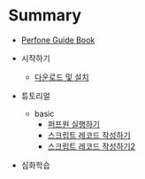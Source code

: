 # Summary

* [Perfone Guide Book](README.md)  
* 시작하기
    * [다운로드 및 설치](book/get_started/setup.md)  
* 튜토리얼
    * basic
      * [퍼프원 실행하기](book/tutorials/start_perfone.md)
      * [스크립트 레코드 작성하기](book/tutorials/script_record.md)
      * [스크립트 레코드 작성하기2](book/tutorials/script_record2.md)


* 심화학습


<!-- 
* [소개](book/index.md)
* [시작하기](g3doc/get_started/index.md)
    * [다운로드 및 설치](g3doc/get_started/os_setup.md)
    * [기본적인 사용법](g3doc/get_started/basic_usage.md)
* [튜토리얼](g3doc/tutorials/index.md)
    * 기본 뉴럴 네트워크
        * [MNIST 초급](g3doc/tutorials/mnist/beginners/index.md)
        * [MNIST 고급](g3doc/tutorials/mnist/pros/index.md)
        * [텐서플로우 구조](g3doc/tutorials/mnist/tf/index.md)
        * [MNIST 데이터 다운로드](g3doc/tutorials/mnist/download/index.md)
    * tf.contrib.learn을 사용한 간편한 머신러닝
        * [tf.contrib.learn 시작하기](g3doc/tutorials/tflearn/index.md)
        * [tf.contrib.learn 선형모델 소개](g3doc/tutorials/linear/overview.md)
        * [선형모델 튜토리얼](g3doc/tutorials/wide/index.md)
        * [와이드앤 딥 러닝 튜토리얼](g3doc/tutorials/wide_and_deep/index.md)
    * 텐서플로우 서빙
        * [텐서플로우 서빙](g3doc/tutorials/tfserve/index.md)
    * 이미지 프로세싱
        * [콘볼루션 뉴럴 네트워크](g3doc/tutorials/deep_cnn/index.md)
        * [이미지 인식](g3doc/tutorials/image_recognition/index.md)
    * 언어와 시퀀스 프로세싱
        * [word2vec 모델](g3doc/tutorials/word2vec/index.md)
        * [리커런트 뉴럴 네트워크](g3doc/tutorials/recurrent/index.md)
        * [seq2seq 모델](g3doc/tutorials/seq2seq/index.md)
        * [SyntaxNet](g3doc/tutorials/syntaxnet/index.md)
    * 비머신러닝 어플리케이션
        * [만델브로트](g3doc/tutorials/mandelbrot/index.md)
        * [편미분 방정식](g3doc/tutorials/pdes/index.md)
* [하우투](g3doc/how_tos/index.md)
    * [변수](g3doc/how_tos/variables/index.md)
    * [텐서플로우 구조](g3doc/how_tos/../tutorials/mnist/tf/index.md)
    * [텐서보드](g3doc/how_tos/summaries_and_tensorboard/index.md)
    * [그래프 시각화](g3doc/how_tos/graph_viz/index.md)
    * [데이터 로딩](g3doc/how_tos/reading_data/index.md)
    * [쓰레드와 큐](g3doc/how_tos/threading_and_queues/index.md)
    * [분산처리](g3doc/how_tos/distributed/index.md)
    * [커스텀 연산자](g3doc/how_tos/adding_an_op/index.md)
    * [문서화](g3doc/how_tos/documentation/index.md)
    * [커스텀 데이터 포맷](g3doc/how_tos/new_data_formats/index.md)
    * [GPU](g3doc/how_tos/using_gpu/index.md)
    * [공유 변수](g3doc/how_tos/variable_scope/index.md)
    * [모델 파일](g3doc/how_tos/tool_developers/index.md)
    * [부분 학습](g3doc/how_tos/image_retraining/index.md)
    * [메타 그래프](g3doc/how_tos/meta_graph/index.md)
    * [정량화](g3doc/how_tos/quantization/index.md)
* [API](g3doc/api_docs/index.md)
    * [개요](g3doc/api_docs/index.md)
    * [Python API](g3doc/api_docs/python/index.md)
        * [그래프 생성](g3doc/api_docs/python/framework.md)
        * [상수, 시퀀스, 난수 생성](g3doc/api_docs/python/constant_op.md)
        * [변수](g3doc/api_docs/python/state_ops.md)
        * [텐서 변환](g3doc/api_docs/python/array_ops.md)
        * [수학 함수](g3doc/api_docs/python/math_ops.md)
        * [제어 연산자](g3doc/api_docs/python/control_flow_ops.md)
        * [이미지 처리](g3doc/api_docs/python/image.md)
        * [희소 텐서](g3doc/api_docs/python/sparse_ops.md)
        * [입력 처리](g3doc/api_docs/python/io_ops.md)
        * [데이터 IO](g3doc/api_docs/python/python_io.md)
        * [뉴럴 네트워크](g3doc/api_docs/python/nn.md)
        * [그래프 실행](g3doc/api_docs/python/client.md)
        * [학습](g3doc/api_docs/python/train.md)
        * [함수 연산자](g3doc/api_docs/python/script_ops.md)
        * [테스트](g3doc/api_docs/python/test.md)
        * [레이어](g3doc/api_docs/python/contrib.layers.md)
        * [유틸리티](g3doc/api_docs/python/contrib.util.md)
    * [C++ API](g3doc/api_docs/cc/index.md)
        * [class tensorflow::Env](g3doc/api_docs/cc/ClassEnv.md)
        * [class tensorflow::RandomAccessFile](g3doc/api_docs/cc/ClassRandomAccessFile.md)
        * [class tensorflow::WritableFile](g3doc/api_docs/cc/ClassWritableFile.md)
        * [class tensorflow::EnvWrapper](g3doc/api_docs/cc/ClassEnvWrapper.md)
        * [class tensorflow::Session](g3doc/api_docs/cc/ClassSession.md)
        * [class tensorflow::SessionOptions](g3doc/api_docs/cc/StructSessionOptions.md)
        * [class tensorflow::Status](g3doc/api_docs/cc/ClassStatus.md)
        * [class tensorflow::State](g3doc/api_docs/cc/StructState.md)
        * [class tensorflow::Tensor](g3doc/api_docs/cc/ClassTensor.md)
        * [class tensorflow::TensorShape](g3doc/api_docs/cc/ClassTensorShape.md)
        * [class tensorflow::TensorShapeDim](g3doc/api_docs/cc/StructTensorShapeDim.md)
        * [class tensorflow::TensorShapeUtils](g3doc/api_docs/cc/ClassTensorShapeUtils.md)
        * [class tensorflow::PartialTensorShape](g3doc/api_docs/cc/ClassPartialTensorShape.md)
        * [class tensorflow::PartialTensorShapeUtils](g3doc/api_docs/cc/ClassPartialTensorShapeUtils.md)
        * [class tensorflow::Thread](g3doc/api_docs/cc/ClassThread.md)
        * [class tensorflow::ThreadOptions](g3doc/api_docs/cc/StructThreadOptions.md)
* [참고자료](g3doc/resources/index.md)
    * [텐서플로우 논문](g3doc/resources/bib.md)
    * [사용하는 곳](g3doc/resources/uses.md)
    * [자주하는 질문](g3doc/resources/faq.md)
    * [용어](g3doc/resources/glossary.md)
    * [랭크, 크기, 타입](g3doc/resources/dims_types.md)
    * [텐서플로우 버전](g3doc/resources/versions.md)
    * [로드맵](g3doc/resources/roadmap.md) -->

<!-- # Summary -->

<!-- * [Perfone Guide Book](https://github.com/G-yhlee/PO_guide_book/tree/b641024ffeafef8cc20485ef1772b4388b1ef7a5/book/README.md) -->
<!-- * [목차](book/index.md)
* [시작하기](book/start/index.md)
  * [다운로드 및 설치]()
  * [기본적인 개념]()
* [튜토리얼]()
  * [스크립트 레코드 작성]()
  * [ASDASD]()
  * [테스트]()
* [심화문서]()
  * [스크립트 레코드]()
  * [스크립트]() -->


<!-- # Table of contents

* [Introduction](README.md)
* [Perfone Guide Book](readme.md)
* [목차](summary_.md)
* [시작하기](index/README.md)
  * [다운로드 및 설치](index/install.md)
  * [기본적인 개념](index/info.md)
* [튜토리얼](index-1/README.md)
  * [스크립트 레코드 작성](index-1/info.md)
  * [ASDASD](index-1/info-1.md)
  * [테스트](index-1/info-2.md)
* [심화문서](index-2/README.md)
  * [스크립트 레코드](index-2/info.md)
  * [스크립트](index-2/install.md)




*book
  - 목차
  *start
  *tutorial
  *docs





 -->
